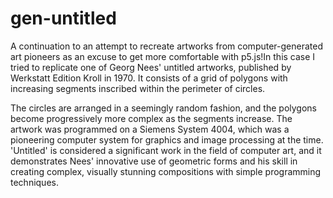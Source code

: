# gen-untitled

A continuation to an attempt to recreate artworks from computer-generated art pioneers as an excuse to get more comfortable with p5.js!In this case I tried to replicate one of Georg Nees' untitled artworks, published by Werkstatt Edition Kroll in 1970. It consists of a grid of polygons with increasing segments inscribed within the perimeter of circles. 

The circles are arranged in a seemingly random fashion, and the polygons become progressively more complex as the segments increase. The artwork was programmed on a Siemens System 4004, which was a pioneering computer system for graphics and image processing at the time. 'Untitled' is considered a significant work in the field of computer art, and it demonstrates Nees' innovative use of geometric forms and his skill in creating complex, visually stunning compositions with simple programming techniques.
